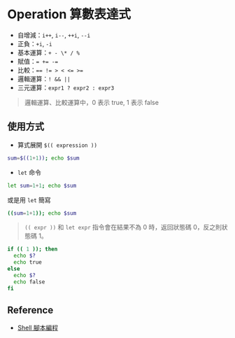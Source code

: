 # Operation 算數表達式
- 自增減：`i++`, `i--`, `++i`, `--i`
- 正負：`+i`, `-i`
- 基本運算：`+ - \* / %`
- 賦值：`= += -=`
- 比較：`== != > < <= >=`
- 邏輯運算：`! && ||`
- 三元運算：`expr1 ? expr2 : expr3`

> 邏輯運算、比較運算中，0 表示 true, 1 表示 false

## 使用方式
- 算式展開 `$(( expression ))`
```bash
sum=$((1+1)); echo $sum
```
- `let` 命令
```bash
let sum=1+1; echo $sum
```
或是用 `let` 簡寫
```bash
((sum=1+1)); echo $sum
```
> `(( expr ))` 和 `let expr` 指令會在結果不為 0 時，返回狀態碼 0，反之則狀態碼 1。
```bash
if (( 1 )); then
  echo $?
  echo true
else
  echo $?
  echo false
fi
```

## Reference
- [Shell 腳本編程](https://juejin.cn/post/7130983293347954718)
